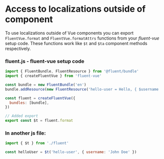 # Access to localizations outside of component

To use localizations outside of Vue components you can export `FluentVue.format` and `FluentVue.formatAttrs` functions from your *fluent-vue* setup code. These functions work like `$t` and `$ta` component methods respectively.

### fluent.js - fluent-vue setup code

```js FluentVue setup code
import { FluentBundle, FluentResource } from '@fluent/bundle'
import { createFluentVue } from 'fluent-vue'

const bundle = new FluentBundle('en')
bundle.addResource(new FluentResource('hello-user = Hello, { $username }!'))

const fluent = createFluentVue({
  bundles: [bundle],
})

// Added export
export const $t = fluent.format
```

### In another js file:

```js
import { $t } from './fluent'

const helloUser = $t('hello-user', { username: 'John Doe' })
```
